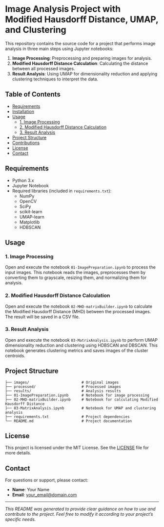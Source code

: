 
# Image Analysis Project with Modified Hausdorff Distance, UMAP, and Clustering

This repository contains the source code for a project that performs image analysis in three main steps using Jupyter notebooks:

1. **Image Processing**: Preprocessing and preparing images for analysis.
2. **Modified Hausdorff Distance Calculation**: Calculating the distance between all processed images.
3. **Result Analysis**: Using UMAP for dimensionality reduction and applying clustering techniques to interpret the data.

## Table of Contents

- [Requirements](#requirements)
- [Installation](#installation)
- [Usage](#usage)
  - [1. Image Processing](#1-image-processing)
  - [2. Modified Hausdorff Distance Calculation](#2-modified-hausdorff-distance-calculation)
  - [3. Result Analysis](#3-result-analysis)
- [Project Structure](#project-structure)
- [Contributions](#contributions)
- [License](#license)
- [Contact](#contact)

## Requirements

- Python 3.x
- Jupyter Notebook
- Required libraries (included in `requirements.txt`):
  - NumPy
  - OpenCV
  - SciPy
  - scikit-learn
  - UMAP-learn
  - Matplotlib
  - HDBSCAN

## Usage

### 1. Image Processing

Open and execute the notebook `01-ImagePreparation.ipynb` to process the input images. This notebook reads the images, preprocesses them by converting them to grayscale, resizing them, and normalizing them for analysis.

### 2. Modified Hausdorff Distance Calculation

Open and execute the notebook `02-MHD-matrixBuilder.ipynb` to calculate the Modified Hausdorff Distance (MHD) between the processed images. The result will be saved in a CSV file.

### 3. Result Analysis

Open and execute the notebook `03-MatrixAnalysis.ipynb` to perform UMAP dimensionality reduction and clustering using HDBSCAN and DBSCAN. This notebook generates clustering metrics and saves images of the cluster centroids.

## Project Structure

```
├── images/                        # Original images
├── processed/                     # Processed images
├── results/                       # Analysis results
├── 01-ImagePreparation.ipynb      # Notebook for image processing
├── 02-MHD-matrixBuilder.ipynb     # Notebook for calculating Modified Hausdorff Distance
├── 03-MatrixAnalysis.ipynb        # Notebook for UMAP and clustering analysis
├── requirements.txt               # Project dependencies
└── README.md                      # Project documentation
```

## License

This project is licensed under the MIT License. See the [LICENSE](LICENSE) file for more details.

## Contact

For questions or support, please contact:

- **Name**: Your Name
- **Email**: [your_email@domain.com](mailto:your_email@domain.com)

---
*This README was generated to provide clear guidance on how to use and contribute to the project. Feel free to modify it according to your project’s specific needs.*
